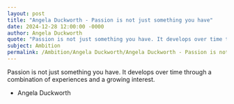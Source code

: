 ```yaml
---
layout: post
title: "Angela Duckworth - Passion is not just something you have"
date: 2024-12-28 12:00:00 -0000
author: Angela Duckworth
quote: "Passion is not just something you have. It develops over time through a combination of experiences and a growing interest."
subject: Ambition
permalink: /Ambition/Angela Duckworth/Angela Duckworth - Passion is not just something you have
---
```


Passion is not just something you have. It develops over time through a combination of experiences and a growing interest.

- Angela Duckworth

